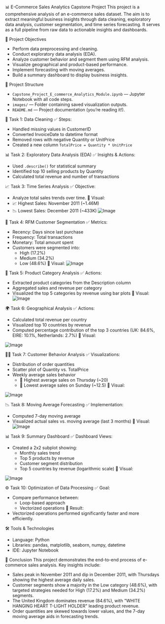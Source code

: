 📊 E-Commerce Sales Analytics Capstone Project
This project is a comprehensive analysis of an e-commerce sales dataset. The aim is to extract meaningful business insights through data cleaning, exploratory data analysis, customer segmentation, and time series forecasting. It serves as a full pipeline from raw data to actionable insights and dashboards.

🧠 Project Objectives
- Perform data preprocessing and cleaning.
- Conduct exploratory data analysis (EDA).
- Analyze customer behavior and segment them using RFM analysis.
- Visualize geographical and product-based performance.
- Implement forecasting with moving averages.
- Build a summary dashboard to display business insights.

📁 Project Structure
- `Capstone_Project_E_commerce_Analytics_Module.ipynb` — Jupyter Notebook with all code steps.
- `images/` — Folder containing saved visualization outputs.
- `README.md` — Project documentation (you’re reading it!).

🧹 Task 1: Data Cleaning
✅ Steps:
- Handled missing values in CustomerID
- Converted InvoiceDate to datetime format
- Removed rows with negative Quantity or UnitPrice
- Created a new column `TotalPrice = Quantity * UnitPrice`


📊 Task 2: Exploratory Data Analysis (EDA)
✅ Insights & Actions:
- Used `.describe()` for statistical summary
- Identified top 10 selling products by Quantity
- Calculated total revenue and number of transactions

📈 Task 3: Time Series Analysis
✅ Objective:
- Analyze total sales trends over time.
📌 Visual:
- 📈 Highest Sales: November 2011 (~1.46M)
- 📉 Lowest Sales: December 2011 (~433K)
![Image](https://github.com/user-attachments/assets/5c6daaaa-9ec7-4bd9-9de2-1f527cc17773)

🧮 Task 4: RFM Customer Segmentation
✅ Metrics:
- Recency: Days since last purchase
- Frequency: Total transactions
- Monetary: Total amount spent
- Customers were segmented into:
  - High (17.2%)
  - Medium (34.2%)
  - Low (48.6%)
📌 Visual:
![Image](https://github.com/user-attachments/assets/6ba9e0bd-8bbb-4314-9465-80bc6f209425)

🛒 Task 5: Product Category Analysis
✅ Actions:
- Extracted product categories from the Description column
- Aggregated sales and revenue per category
- Visualized the top 5 categories by revenue using bar plots
📌 Visual:
![Image](https://github.com/user-attachments/assets/31cebc4a-e65c-4aff-815a-e7f4a7708c4a)

🌍 Task 6: Geographical Analysis
✅ Actions:
- Calculated total revenue per country
- Visualized top 10 countries by revenue
- Computed percentage contribution of the top 3 countries (UK: 84.6%, EIRE: 10.1%, Netherlands: 2.7%)
📌 Visual:

![Image](https://github.com/user-attachments/assets/99b59e65-5cd3-4bcd-8342-1643d8db6d13)

🧑‍💼 Task 7: Customer Behavior Analysis
✅ Visualizations:
- Distribution of order quantities
- Scatter plot of Quantity vs. TotalPrice
- Weekly average sales behavior
  - 📌 Highest average sales on Thursday (~20)
  - 📌 Lowest average sales on Sunday (~12.5)
📌 Visual:

![Image](https://github.com/user-attachments/assets/10e91c28-dbb1-42f2-825c-a40ed5700326)

📉 Task 8: Moving Average Forecasting
✅ Implementation:
- Computed 7-day moving average
- Visualized actual sales vs. moving average (last 3 months)
📌 Visual:
![Image](https://github.com/user-attachments/assets/762349d0-9939-46c0-9089-b0cccedf48ef)

📊 Task 9: Summary Dashboard
✅ Dashboard Views:
- Created a 2x2 subplot showing:
  - Monthly sales trend
  - Top 5 products by revenue
  - Customer segment distribution
  - Top 5 countries by revenue (logarithmic scale)
📌 Visual:

![Image](https://github.com/user-attachments/assets/df8206e8-dd2b-4841-9a9d-4612531d8476)

⚙️ Task 10: Optimization of Data Processing
✅ Goal:
- Compare performance between:
  - Loop-based approach
  - Vectorized operations
📌 Result:
- Vectorized operations performed significantly faster and more efficiently.

🛠 Tools & Technologies
- Language: Python
- Libraries: pandas, matplotlib, seaborn, numpy, datetime
- IDE: Jupyter Notebook

📌 Conclusion
This project demonstrates the end-to-end process of e-commerce sales analysis. Key insights include:
- Sales peak in November 2011 and dip in December 2011, with Thursdays showing the highest average daily sales.
- Customer segments show a majority in the Low category (48.6%), with targeted strategies needed for High (17.2%) and Medium (34.2%) segments.
- The United Kingdom dominates revenue (84.6%), with "WHITE HANGING HEART T-LIGHT HOLDER" leading product revenue.
- Order quantities are skewed towards lower values, and the 7-day moving average aids in forecasting trends.
